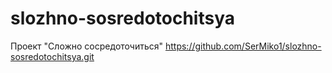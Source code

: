 # slozhno-sosredotochitsya
Проект "Сложно сосредоточиться"
https://github.com/SerMiko1/slozhno-sosredotochitsya.git
